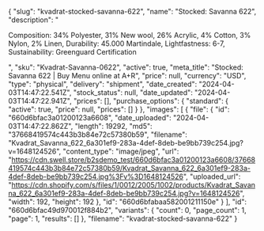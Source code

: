 {
  "slug": "kvadrat-stocked-savanna-622",
  "name": "Stocked: Savanna 622",
  "description": "<p>Composition: 34% Polyester, 31% New wool, 26% Acrylic, 4% Cotton, 3% Nylon, 2% Linen, Durability: 45.000 Martindale, Lightfastness: 6-7, Sustainability: Greenguard Certification</p>",
  "sku": "Kvadrat-Savanna-0622",
  "active": true,
  "meta_title": "Stocked: Savanna 622 | Buy Menu online at A+R",
  "price": null,
  "currency": "USD",
  "type": "physical",
  "delivery": "shipment",
  "date_created": "2024-04-03T14:47:22.541Z",
  "stock_status": null,
  "date_updated": "2024-04-03T14:47:22.941Z",
  "prices": [],
  "purchase_options": {
    "standard": {
      "active": true,
      "price": null,
      "prices": []
    }
  },
  "images": [
    {
      "file": {
        "id": "660d6bfac3a01200123a6608",
        "date_uploaded": "2024-04-03T14:47:22.862Z",
        "length": 19292,
        "md5": "37668419574c443b3b84e72c57380b59",
        "filename": "Kvadrat_Savanna_622_6a301ef9-283a-4def-8deb-be9bb739c254.jpg?v=1648124526",
        "content_type": "image/jpeg",
        "url": "https://cdn.swell.store/b2sdemo_test/660d6bfac3a01200123a6608/37668419574c443b3b84e72c57380b59/Kvadrat_Savanna_622_6a301ef9-283a-4def-8deb-be9bb739c254.jpg%3Fv%3D1648124526",
        "uploaded_url": "https://cdn.shopify.com/s/files/1/0012/2005/1002/products/Kvadrat_Savanna_622_6a301ef9-283a-4def-8deb-be9bb739c254.jpg?v=1648124526",
        "width": 192,
        "height": 192
      },
      "id": "660d6bfabaa582001211150e"
    }
  ],
  "id": "660d6bfac49d970012f884b2",
  "variants": {
    "count": 0,
    "page_count": 1,
    "page": 1,
    "results": []
  },
  "filename": "kvadrat-stocked-savanna-622"
}